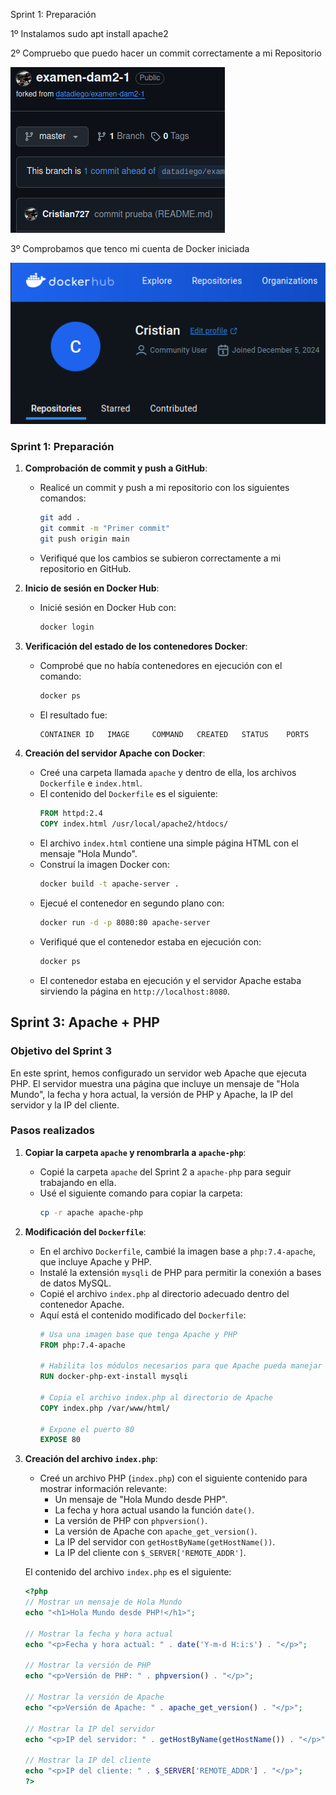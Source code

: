 Sprint 1: Preparación

1º Instalamos sudo apt install apache2

2º Compruebo que puedo hacer un commit correctamente a mi Repositorio

![alt text](PruebaCommit.png)

3º Comprobamos que tenco mi cuenta de Docker iniciada

![alt text](ImagenCuentaDocker.png)

### Sprint 1: Preparación

1. **Comprobación de commit y push a GitHub**:
   - Realicé un commit y push a mi repositorio con los siguientes comandos:
     ```bash
     git add .
     git commit -m "Primer commit"
     git push origin main
     ```
   - Verifiqué que los cambios se subieron correctamente a mi repositorio en GitHub.

2. **Inicio de sesión en Docker Hub**:
   - Inicié sesión en Docker Hub con:
     ```bash
     docker login
     ```

3. **Verificación del estado de los contenedores Docker**:
   - Comprobé que no había contenedores en ejecución con el comando:
     ```bash
     docker ps
     ```
   - El resultado fue:
     ```bash
     CONTAINER ID   IMAGE     COMMAND   CREATED   STATUS    PORTS     NAMES
     ```

4. **Creación del servidor Apache con Docker**:
   - Creé una carpeta llamada `apache` y dentro de ella, los archivos `Dockerfile` e `index.html`.
   - El contenido del `Dockerfile` es el siguiente:
     ```dockerfile
     FROM httpd:2.4
     COPY index.html /usr/local/apache2/htdocs/
     ```
   - El archivo `index.html` contiene una simple página HTML con el mensaje "Hola Mundo".
   - Construí la imagen Docker con:
     ```bash
     docker build -t apache-server .
     ```
   - Ejecué el contenedor en segundo plano con:
     ```bash
     docker run -d -p 8080:80 apache-server
     ```
   - Verifiqué que el contenedor estaba en ejecución con:
     ```bash
     docker ps
     ```
   - El contenedor estaba en ejecución y el servidor Apache estaba sirviendo la página en `http://localhost:8080`.

## Sprint 3: Apache + PHP

### Objetivo del Sprint 3

En este sprint, hemos configurado un servidor web Apache que ejecuta PHP. El servidor muestra una página que incluye un mensaje de "Hola Mundo", la fecha y hora actual, la versión de PHP y Apache, la IP del servidor y la IP del cliente.

### Pasos realizados

1. **Copiar la carpeta `apache` y renombrarla a `apache-php`**:
   - Copié la carpeta `apache` del Sprint 2 a `apache-php` para seguir trabajando en ella.
   - Usé el siguiente comando para copiar la carpeta:
     ```bash
     cp -r apache apache-php
     ```

2. **Modificación del `Dockerfile`**:
   - En el archivo `Dockerfile`, cambié la imagen base a `php:7.4-apache`, que incluye Apache y PHP.
   - Instalé la extensión `mysqli` de PHP para permitir la conexión a bases de datos MySQL.
   - Copié el archivo `index.php` al directorio adecuado dentro del contenedor Apache.
   - Aquí está el contenido modificado del `Dockerfile`:
     ```dockerfile
     # Usa una imagen base que tenga Apache y PHP
     FROM php:7.4-apache

     # Habilita los módulos necesarios para que Apache pueda manejar PHP
     RUN docker-php-ext-install mysqli

     # Copia el archivo index.php al directorio de Apache
     COPY index.php /var/www/html/

     # Expone el puerto 80
     EXPOSE 80
     ```

3. **Creación del archivo `index.php`**:
   - Creé un archivo PHP (`index.php`) con el siguiente contenido para mostrar información relevante:
     - Un mensaje de "Hola Mundo desde PHP".
     - La fecha y hora actual usando la función `date()`.
     - La versión de PHP con `phpversion()`.
     - La versión de Apache con `apache_get_version()`.
     - La IP del servidor con `getHostByName(getHostName())`.
     - La IP del cliente con `$_SERVER['REMOTE_ADDR']`.
   
   El contenido del archivo `index.php` es el siguiente:
   ```php
   <?php
   // Mostrar un mensaje de Hola Mundo
   echo "<h1>Hola Mundo desde PHP!</h1>";

   // Mostrar la fecha y hora actual
   echo "<p>Fecha y hora actual: " . date('Y-m-d H:i:s') . "</p>";

   // Mostrar la versión de PHP
   echo "<p>Versión de PHP: " . phpversion() . "</p>";

   // Mostrar la versión de Apache
   echo "<p>Versión de Apache: " . apache_get_version() . "</p>";

   // Mostrar la IP del servidor
   echo "<p>IP del servidor: " . getHostByName(getHostName()) . "</p>";

   // Mostrar la IP del cliente
   echo "<p>IP del cliente: " . $_SERVER['REMOTE_ADDR'] . "</p>";
   ?>
